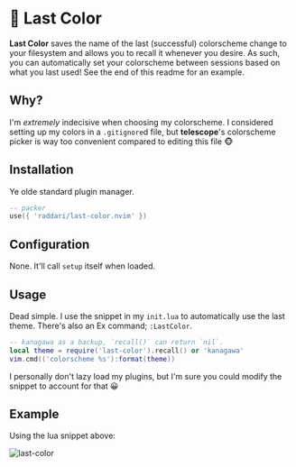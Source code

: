 # 🎨 Last Color
**Last Color** saves the name of the last (successful) colorscheme change to your filesystem and allows you to recall it whenever you desire. As such, you can automatically set your colorscheme between sessions based on what you last used! See the end of this readme for an example.

## Why?
I'm *extremely* indecisive when choosing my colorscheme. I considered setting up my colors in a `.gitignore`d file, but **telescope**'s colorscheme picker is way too convenient compared to editing this file 🐵

## Installation
Ye olde standard plugin manager.
```lua
-- packer
use({ 'raddari/last-color.nvim' })
```

## Configuration
None. It'll call `setup` itself when loaded.

## Usage
Dead simple. I use the snippet in my `init.lua` to automatically use the last theme. There's also an Ex command; `:LastColor`.
```lua
-- kanagawa as a backup, `recall()` can return `nil`.
local theme = require('last-color').recall() or 'kanagawa'
vim.cmd(('colorscheme %s'):format(theme))
```
I personally don't lazy load my plugins, but I'm sure you could modify the snippet to account for that 😀

## Example
Using the lua snippet above:

![last-color](https://user-images.githubusercontent.com/25364469/189385514-563ca684-41c9-42db-a2a6-12921f4f3095.gif)

